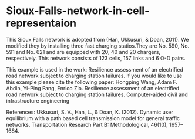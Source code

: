 # Sioux-Falls-network-in-cell-representaion

This Sioux Falls network is adopted from (Han, Ukkusuri, & Doan, 2011). We modified they by installing three fast charging statios.They are No. 590, No. 591 and No. 621 and are equipped with 20, 40 and 20 chargers, respectively. This network consists of 123 cells, 157 links and 6 O-D pairs. 



This example is used in the work: Resilience assessment of an electrified road network subject to charging station failures. If you would like to use this example please cite the following paper: 
Hongping Wang, Adam F. Abdin, Yi-Ping Fang, Enrico Zio. Resilience assessment of an electrified road network subject to charging station failures. Computer-aided civil and infrastructure engineering







References:
Ukkusuri, S. V., Han, L., & Doan, K. (2012). Dynamic user equilibrium with a path based cell transmission model for general traffic networks. Transportation Research Part B: Methodological, 46(10), 1657–1684.
